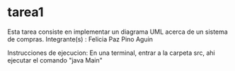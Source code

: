 # tarea1
Esta tarea consiste en implementar un diagrama UML acerca de un sistema de compras.
Integrante(s) : Felicia Paz Pino Aguin

Instrucciones de ejecucion:
En una terminal, entrar a la carpeta src, ahi ejecutar el comando "java Main"
